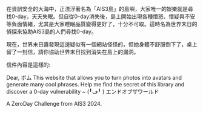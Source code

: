 在資訊安全的大海中，正漂浮著名為「AIS3島」的島嶼，大家唯一的娛樂就是尋找0-day，天天失眠。但自從0-day消失後，島上開始出現各種憤怒、懷疑與不安等負面情緒，尤其是大家睡眠品質變得更好了，十分不可取。這時名為世界末日的偵探來協助AIS3島的人們尋找0-day。

現在，世界末日醬發現這邊疑似有一個網站怪怪的，但她身體不舒服倒下了，桌上留了一封信，請你協助世界末日找到消失在島上的漏洞。

信件內容是這樣的:

Dear, ボム
     This website that allows you to turn photos into avatars and generate many cool phrases. Help me find the secret of this library and discover a 0-day vulnerability ~ (╹ڡ╹ )
エンドオブザワールド

A ZeroDay Challenge from AIS3 2024.
